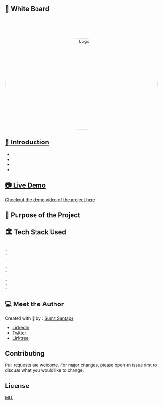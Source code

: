 ## 🚀 White Board

<p align="center">
<br>
    
<br>
<br>
</p>
<p align="center">
    <a href="https://github.com/HariAcidReign/Biometric-Security-System">
        <img style="border-radius:50%" src="https://user-images.githubusercontent.com/58134096/115948010-2761fb00-a4e9-11eb-9a8d-bc37d98c7fd9.png" alt="Logo" width="500" height="300"> 
</p>
 
## 📌 Introduction 

- 
-  
- 
- 

## 📷 Live Demo 

Checkout the demo video of the project [here](https://drive.google.com/file/d/1sucM_L-Qwbap3nVtWf2vTCGhBBF3EvR8/view?usp=sharing)

## 🎯 Purpose of the Project



## 🏛️ Tech Stack Used

```
- 
- 
- 
- 
- 
- 
- 
- 
- 
- 
- 
```


## 💻 Meet the Author

Created with 💖 by :
  [Sumit Santape](https://github.com/sumitsantape30) 
  
- [LinkedIn](https://github.com/L3g3Nd4Ry-iwnl)
- [Twitter](https://github.com/Aravindh222)
- [Linktree](https://linktr.ee/sumitsantape)


## Contributing
Pull requests are welcome. For major changes, please open an issue first to discuss what you would like to change.


## License
[MIT](https://choosealicense.com/licenses/mit/)
